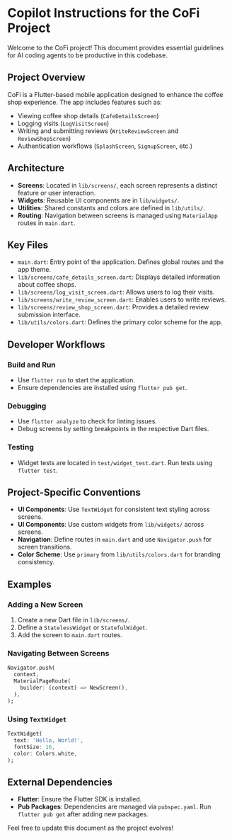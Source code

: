 # Copilot Instructions for the CoFi Project

Welcome to the CoFi project! This document provides essential guidelines for AI coding agents to be productive in this codebase.

## Project Overview
CoFi is a Flutter-based mobile application designed to enhance the coffee shop experience. The app includes features such as:
- Viewing coffee shop details (`CafeDetailsScreen`)
- Logging visits (`LogVisitScreen`)
- Writing and submitting reviews (`WriteReviewScreen` and `ReviewShopScreen`)
- Authentication workflows (`SplashScreen`, `SignupScreen`, etc.)

## Architecture
- **Screens**: Located in `lib/screens/`, each screen represents a distinct feature or user interaction.
- **Widgets**: Reusable UI components are in `lib/widgets/`.
- **Utilities**: Shared constants and colors are defined in `lib/utils/`.
- **Routing**: Navigation between screens is managed using `MaterialApp` routes in `main.dart`.

## Key Files
- `main.dart`: Entry point of the application. Defines global routes and the app theme.
- `lib/screens/cafe_details_screen.dart`: Displays detailed information about coffee shops.
- `lib/screens/log_visit_screen.dart`: Allows users to log their visits.
- `lib/screens/write_review_screen.dart`: Enables users to write reviews.
- `lib/screens/review_shop_screen.dart`: Provides a detailed review submission interface.
- `lib/utils/colors.dart`: Defines the primary color scheme for the app.

## Developer Workflows
### Build and Run
- Use `flutter run` to start the application.
- Ensure dependencies are installed using `flutter pub get`.

### Debugging
- Use `flutter analyze` to check for linting issues.
- Debug screens by setting breakpoints in the respective Dart files.

### Testing
- Widget tests are located in `test/widget_test.dart`. Run tests using `flutter test`.

## Project-Specific Conventions
- **UI Components**: Use `TextWidget` for consistent text styling across screens.
- **UI Components**: Use custom widgets from `lib/widgets/` across screens.
- **Navigation**: Define routes in `main.dart` and use `Navigator.push` for screen transitions.
- **Color Scheme**: Use `primary` from `lib/utils/colors.dart` for branding consistency.

## Examples
### Adding a New Screen
1. Create a new Dart file in `lib/screens/`.
2. Define a `StatelessWidget` or `StatefulWidget`.
3. Add the screen to `main.dart` routes.

### Navigating Between Screens
```dart
Navigator.push(
  context,
  MaterialPageRoute(
    builder: (context) => NewScreen(),
  ),
);
```

### Using `TextWidget`
```dart
TextWidget(
  text: 'Hello, World!',
  fontSize: 16,
  color: Colors.white,
);
```

## External Dependencies
- **Flutter**: Ensure the Flutter SDK is installed.
- **Pub Packages**: Dependencies are managed via `pubspec.yaml`. Run `flutter pub get` after adding new packages.

Feel free to update this document as the project evolves!
